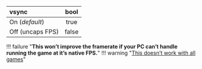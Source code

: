 <!--- This file is a snippet --->

|**vsync**         |**bool**|
|:-----------------|:------:|
| On (*default*)   |  true  |
| Off (uncaps FPS) |  false |

!!! failure "**This won’t improve the framerate if your PC can’t handle running the game at it’s native FPS.**"
!!! warning  "[This doesn’t work with all games](https://github.com/xenia-project/game-compatibility/issues?q=is%3Aopen+is%3Aissue+label%3Avsync-off-speedup)"

